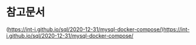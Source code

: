 # 참고문서

(https://int-i.github.io/sql/2020-12-31/mysql-docker-compose/)https://int-i.github.io/sql/2020-12-31/mysql-docker-compose/
